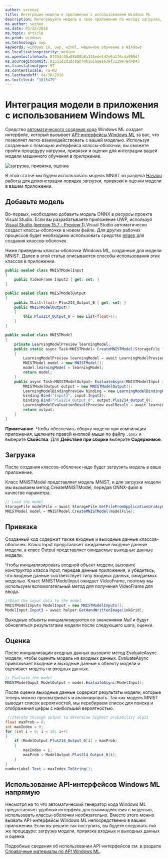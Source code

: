 ```yaml
---
author: serenaz
title: Интеграция модели в приложения с использованием Windows ML
description: Интегрируйте модель в свое приложение по методу загрузки, привязки и оценки.
ms.author: sezhen
ms.date: 03/22/2018
ms.topic: article
ms.prod: windows
ms.technology: uwp
keywords: windows 10, uwp, winml, машинное обучение в Windows
ms.localizationpriority: medium
ms.openlocfilehash: 87454c46a08b80b8a315ede1d2e6a1f6cda909df
ms.sourcegitcommit: 91511d2d1dc8ab74b566aaeab3ef2139e7ed4945
ms.translationtype: HT
ms.contentlocale: ru-RU
ms.lasthandoff: 04/30/2018
ms.locfileid: "1815479"
---
```

# <a name="integrate-a-model-into-your-app-with-windows-ml"></a>Интеграция модели в приложения с использованием Windows ML

Средство [автоматического создания кода](overview.md#automatic-interface-code-generation) Windows ML создает интерфейс, который вызывает [API-интерфейсы Windows ML](/uwp/api/windows.ai.machinelearning.preview) за вас, что позволяет легко взаимодействовать с вашей моделью. Используя созданные с помощью интерфейса классы-оболочки, вы сможете пройти процедуру нагрузки, привязки и оценки для интеграции вашей модели машинного обучения в приложение.

![загрузка, привязка, оценка](images/load-bind-evaluate.png)

В этой статье мы будем использовать модель MNIST из раздела [Начало работы](get-started.md) для демонстрации порядка загрузки, привязки и оценки модели в вашем приложении.

## <a name="add-the-model"></a>Добавьте модель

Во-первых, необходимо добавить модель ONNX в ресурсы проекта Visual Studio. Если вы разрабатываете приложение UWP, используя [Visual Studio (версия 15.7 - Preview 1)](https://www.visualstudio.com/vs/preview/),Visual Studio автоматически создаст классы-оболочки в новом файле. Для других рабочих процессов будет необходимо использовать средство [mlgen](overview.md#automatic-interface-code-generation) для создания классов-оболочек.

Ниже приведены классы-оболочки Windows ML, созданные для модели MNIST. Далее в этой статье описываются способы использования этих классов в приложении.

```csharp
public sealed class MNISTModelInput
{
    public VideoFrame Input3 { get; set; }
}

public sealed class MNISTModelOutput
{
    public IList<float> Plus214_Output_0 { get; set; }
    public MNISTModelOutput()
    {
        this.Plus214_Output_0 = new List<float>();
    }
}

public sealed class MNISTModel
{
    private LearningModelPreview learningModel;
    public static async Task<MNISTModel> CreateMNISTModel(StorageFile file)
    {
        LearningModelPreview learningModel = await LearningModelPreview.LoadModelFromStorageFileAsync(file);
        MNISTModel model = new MNISTModel();
        model.learningModel = learningModel;
        return model;
    }
    public async Task<MNISTModelOutput> EvaluateAsync(MNISTModelInput input) {
        MNISTModelOutput output = new MNISTModelOutput();
        LearningModelBindingPreview binding = new LearningModelBindingPreview(learningModel);
        binding.Bind("Input3", input.Input3);
        binding.Bind("Plus214_Output_0", output.Plus214_Output_0);
        LearningModelEvaluationResultPreview evalResult = await learningModel.EvaluateAsync(binding, string.Empty);
        return output;
    }
}
```

**Примечание**. Чтобы обеспечить сборку модели при компиляции приложения, щелкните правой кнопкой мыши по файлу `.onnx` и выберите **Свойства**. Для **Действия при сборке** выберите **Содержимое**.

## <a name="load"></a>Загрузка

После создания классов-оболочек надо будет загрузить модель в ваше приложение.

Класс MNISTModel представляет модель MNIST, и для загрузки модели мы вызываем метод CreateMNISTModel, передав ONNX-файл в качестве параметра.

```csharp
// Load the model
StorageFile modelFile = await StorageFile.GetFileFromApplicationUriAsync(new Uri($"ms-appx:///Assets/MNIST.onnx"));
MNISTModel model = MNISTModel.CreateMNISTModel(modelFile);
```

## <a name="bind"></a>Привязка

Созданный код содержит также входные и выходные данные классов-оболочек. Класс Input представляет ожидаемые входные данные модели, а класс Output представляет ожидаемые выходные данные модели.

Чтобы инициализировать входной объект модели, вызовите конструктор класса Input, передав данные приложения, и убедитесь, что входные данные соответствует типу входных данных, ожидаемых моделью. Класс MNISTModelInput ожидает VideoFrame, поэтому мы используем вспомогательный метод для получения VideoFrame для ввода.

```csharp
//Bind the input data to the model
MNISTModelInputs ModelInput = new MNISTModelInputs();
ModelInput.Input3 = await helper.GetHandWrittenImage(inkGrid);
```

Выходные объекты инициализируются со значениями *Null* и будут обновляться результатами модели после следующего шага, оценки.

## <a name="evaluate"></a>Оценка

После инициализации входных данных вызовите метод EvaluateAsync модели, чтобы оценить модель на входных данных. EvaluateAsync привязывает входные и выходные данные к объекту модели и оценивает модель на входных данных.

```csharp
// Evaluate the model
MNISTModelOuput ModelOutput = model.EvaluateAsync(ModelInput);
```

После оценки выходные данные содержат результаты модели, которые теперь можно просматривать и анализировать. Так как модель MNIST выводит список вероятностей, мы перебираем список для поиска и отображения цифры с наибольшей вероятностью.

```csharp
 //Iterate through output to determine highest probability digit
float maxProb = 0;
int maxIndex = 0;
for (int i = 0; i < 10; i++)
{
    if (ModelOutput.Plus214_Output_0[i] > maxProb)
    {
        maxIndex = i;
        maxProb = ModelOutput.Plus214_Output_0[i];
    }
}
numberLabel.Text = maxIndex.ToString();
```

## <a name="using-the-windows-ml-apis-directly"></a>Использование API-интерфейсов Windows ML напрямую

Несмотря на то что автоматический генератор кода Windows ML предоставляет удобный интерфейс для взаимодействия с моделью, использовать классы-оболочки необязательно. Вместо этого можно вызвать API-интерфейсы Windows ML непосредственно в вашем приложении.
Если вы решите так поступить, вы будете следовать той же процедуре: загрузка модели, привязка входных и выходных данных и оценка.

Подробные сведения об использовании API-интерфейсов см. в разделе [Справочные материалы по API Windows ML](/uwp/api/windows.ai.machinelearning.preview).
